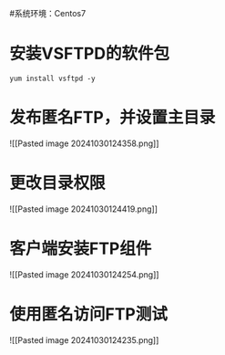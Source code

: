 #系统环境：Centos7 

# 安装VSFTPD的软件包

	yum install vsftpd -y
# 发布匿名FTP，并设置主目录

![[Pasted image 20241030124358.png]]

# 更改目录权限

![[Pasted image 20241030124419.png]]
# 客户端安装FTP组件

![[Pasted image 20241030124254.png]]
# 使用匿名访问FTP测试
![[Pasted image 20241030124235.png]]
